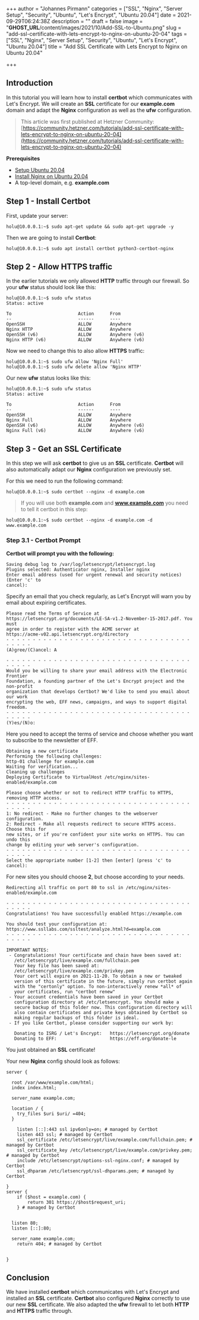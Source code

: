 +++
author = "Johannes Pirmann"
categories = ["SSL", "Nginx", "Server Setup", "Security", "Ubuntu", "Let's Encrypt", "Ubuntu 20.04"]
date = 2021-09-29T06:24:38Z
description = ""
draft = false
image = "__GHOST_URL__/content/images/2021/10/Add-SSL-to-Ubuntu.png"
slug = "add-ssl-certificate-with-lets-encrypt-to-nginx-on-ubuntu-20-04"
tags = ["SSL", "Nginx", "Server Setup", "Security", "Ubuntu", "Let's Encrypt", "Ubuntu 20.04"]
title = "Add SSL Certificate with Lets Encrypt to Nginx on Ubuntu 20.04"

+++


## Introduction

In this tutorial you will learn how to install **certbot** which communicates with Let's Encrypt. We will create an **SSL** certificate for our **example.com** domain and adapt the **Nginx** configuration as well as the **ufw** configuration.

> This article was first published at Hetzner Community: [https://community.hetzner.com/tutorials/add-ssl-certificate-with-lets-encrypt-to-nginx-on-ubuntu-20-04](https://community.hetzner.com/tutorials/add-ssl-certificate-with-lets-encrypt-to-nginx-on-ubuntu-20-04)

**Prerequisites**

* [Setup Ubuntu 20.04](__GHOST_URL__/setup-ubuntu-20-04/)
* [Install Nginx on Ubuntu 20.04](__GHOST_URL__/how-to-install-nginx-on-ubuntu-20-04/)
* A top-level domain, e.g. **example.com**

## Step 1 - Install Certbot

First, update your server:

```shell
holu@10.0.0.1:~$ sudo apt-get update && sudo apt-get upgrade -y
```

Then we are going to install **Certbot**:

```shell
holu@10.0.0.1:~$ sudo apt install certbot python3-certbot-nginx
```

## Step 2 - Allow HTTPS traffic

In the earlier tutorials we only allowed **HTTP** traffic through our firewall. So your **ufw** status should look like this:

```shell
holu@10.0.0.1:~$ sudo ufw status
Status: active

To                         Action      From
--                         ------      ----
OpenSSH                    ALLOW       Anywhere
Nginx HTTP                 ALLOW       Anywhere
OpenSSH (v6)               ALLOW       Anywhere (v6)
Nginx HTTP (v6)            ALLOW       Anywhere (v6)
```

Now we need to change this to also allow **HTTPS** traffic:

```shell
holu@10.0.0.1:~$ sudo ufw allow 'Nginx Full'
holu@10.0.0.1:~$ sudo ufw delete allow 'Nginx HTTP'
```

Our new **ufw** status looks like this:

```shell
holu@10.0.0.1:~$ sudo ufw status
Status: active

To                         Action      From
--                         ------      ----
OpenSSH                    ALLOW       Anywhere
Nginx Full                 ALLOW       Anywhere
OpenSSH (v6)               ALLOW       Anywhere (v6)
Nginx Full (v6)            ALLOW       Anywhere (v6)
```

## Step 3 - Get an SSL Certificate

In this step we will ask **certbot** to give us an **SSL** certificate. **Certbot** will also automatically adapt our **Nginx** configuration we previously set.

For this we need to run the following command:

```shell
holu@10.0.0.1:~$ sudo certbot --nginx -d example.com
```

> If you will use both **example.com** and **www.example.com** you need to tell it certbot in this step:

```shell
holu@10.0.0.1:~$ sudo certbot --nginx -d example.com -d www.example.com
```

### Step 3.1 - Certbot Prompt

**Certbot will prompt you with the following:**

```shell
Saving debug log to /var/log/letsencrypt/letsencrypt.log
Plugins selected: Authenticator nginx, Installer nginx
Enter email address (used for urgent renewal and security notices) (Enter 'c' to
cancel):
```

Specify an email that you check regularly, as Let's Encrypt will warn you by email about expiring certificates.

```shell
Please read the Terms of Service at
https://letsencrypt.org/documents/LE-SA-v1.2-November-15-2017.pdf. You must
agree in order to register with the ACME server at
https://acme-v02.api.letsencrypt.org/directory
- - - - - - - - - - - - - - - - - - - - - - - - - - - - - - - - - - - - - - - -
(A)gree/(C)ancel: A

- - - - - - - - - - - - - - - - - - - - - - - - - - - - - - - - - - - - - - - -
Would you be willing to share your email address with the Electronic Frontier
Foundation, a founding partner of the Let's Encrypt project and the non-profit
organization that develops Certbot? We'd like to send you email about our work
encrypting the web, EFF news, campaigns, and ways to support digital freedom.
- - - - - - - - - - - - - - - - - - - - - - - - - - - - - - - - - - - - - - - -
(Y)es/(N)o:
```

Here you need to accept the terms of service and choose whether you want to subscribe to the newsletter of EFF.

```shell
Obtaining a new certificate
Performing the following challenges:
http-01 challenge for example.com
Waiting for verification...
Cleaning up challenges
Deploying Certificate to VirtualHost /etc/nginx/sites-enabled/example.com

Please choose whether or not to redirect HTTP traffic to HTTPS, removing HTTP access.
- - - - - - - - - - - - - - - - - - - - - - - - - - - - - - - - - - - - - - - -
1: No redirect - Make no further changes to the webserver configuration.
2: Redirect - Make all requests redirect to secure HTTPS access. Choose this for
new sites, or if you're confident your site works on HTTPS. You can undo this
change by editing your web server's configuration.
- - - - - - - - - - - - - - - - - - - - - - - - - - - - - - - - - - - - - - - -
Select the appropriate number [1-2] then [enter] (press 'c' to cancel):
```

For new sites you should choose **2**, but choose according to your needs.

```shell
Redirecting all traffic on port 80 to ssl in /etc/nginx/sites-enabled/example.com

- - - - - - - - - - - - - - - - - - - - - - - - - - - - - - - - - - - - - - - -
Congratulations! You have successfully enabled https://example.com

You should test your configuration at:
https://www.ssllabs.com/ssltest/analyze.html?d=example.com
- - - - - - - - - - - - - - - - - - - - - - - - - - - - - - - - - - - - - - - -

IMPORTANT NOTES:
 - Congratulations! Your certificate and chain have been saved at:
   /etc/letsencrypt/live/example.com/fullchain.pem
   Your key file has been saved at:
   /etc/letsencrypt/live/example.com/privkey.pem
   Your cert will expire on 2021-11-20. To obtain a new or tweaked
   version of this certificate in the future, simply run certbot again
   with the "certonly" option. To non-interactively renew *all* of
   your certificates, run "certbot renew"
 - Your account credentials have been saved in your Certbot
   configuration directory at /etc/letsencrypt. You should make a
   secure backup of this folder now. This configuration directory will
   also contain certificates and private keys obtained by Certbot so
   making regular backups of this folder is ideal.
 - If you like Certbot, please consider supporting our work by:

   Donating to ISRG / Let's Encrypt:   https://letsencrypt.org/donate
   Donating to EFF:                    https://eff.org/donate-le
```

You just obtained an **SSL** certificate!

Your new **Nginx** config should look as follows:

```config
server {

  root /var/www/example.com/html;
  index index.html;

  server_name example.com;

  location / {
    try_files $uri $uri/ =404;
  }

    listen [::]:443 ssl ipv6only=on; # managed by Certbot
    listen 443 ssl; # managed by Certbot
    ssl_certificate /etc/letsencrypt/live/example.com/fullchain.pem; # managed by Certbot
    ssl_certificate_key /etc/letsencrypt/live/example.com/privkey.pem; # managed by Certbot
    include /etc/letsencrypt/options-ssl-nginx.conf; # managed by Certbot
    ssl_dhparam /etc/letsencrypt/ssl-dhparams.pem; # managed by Certbot

}
server {
    if ($host = example.com) {
        return 301 https://$host$request_uri;
    } # managed by Certbot


  listen 80;
  listen [::]:80;

  server_name example.com;
    return 404; # managed by Certbot


}
```

## Conclusion

We have installed **certbot** which communicates with Let's Encrypt and installed an **SSL** certificate. **Certbot** also configured **Nginx** correctly to use our new **SSL** certificate. We also adapted the **ufw** firewall to let both **HTTP** and **HTTPS** traffic through.


